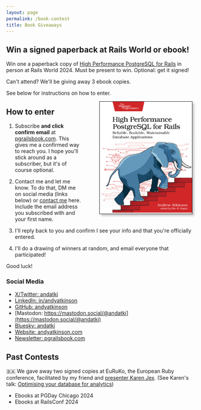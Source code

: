 ```yaml
---
layout: page
permalink: /book-contest
title: Book Giveaways
---
```


## Win a signed paperback at Rails World or ebook!

Win one a paperback copy of [High Performance PostgreSQL for Rails](/pgrailsbook) in person at Rails World 2024. Must be present to win. Optional: get it signed!

Can't attend? We'll be giving away 3 ebook copies.

See below for instructions on how to enter.

<div style="float:right;width:250px;border:1px solid;box-shadow:5px 5px 5px #ccc;margin:0 0 0 50px;">
<img src="/assets/images/pages/high-performance-postgresql-for-rails-book-cover.jpg"/>
</div>

## How to enter

1. Subscribe **and click confirm email** at [pgrailsbook.com](https://pgrailsbook.com). This gives me a confirmed way to reach you. I hope you'll stick around as a subscriber, but it's of course optional.

1. Contact me and let me know. To do that, DM me on social media (links below) or [contact me](/contact) here. Include the email address you subscribed with and your first name.

1. I'll reply back to you and confirm I see your info and that you're officially entered.

1. I'll do a drawing of winners at random, and email everyone that participated!

Good luck!

### Social Media

- [X/Twitter: andatki](https://x.com/andatki)
- [LinkedIn: in/andyatkinson](https://www.linkedin.com/in/andyatkinson/)
- [GitHub: andyatkinson](https://github.com/andyatkinson/)
- [Mastodon: https://mastodon.social/@andatki](https://mastodon.social/@andatki)
- [Bluesky: andatki](https://bsky.app/profile/andatki.bsky.social)
- [Website: andyatkinson.com](https://andyatkinson.com)
- [Newsletter: pgrailsbook.com](https://pgrailsbook.com)

## Past Contests

🇧🇦 We gave away two signed copies at EuRuKo, the European Ruby conference, facilitated by my friend and [presenter Karen Jex](https://x.com/andatki/status/1825864383320215784). (See Karen's talk: [Optimising your database for analytics](https://2024.euruko.org/speakers/karen_jex))

- Ebooks at PGDay Chicago 2024
- Ebooks at RailsConf 2024
